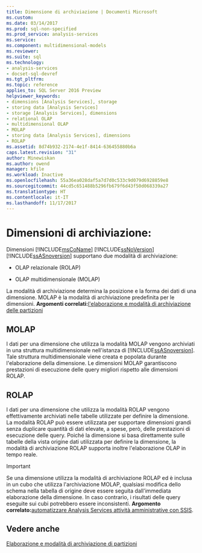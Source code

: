 ```yaml
---
title: Dimensione di archiviazione | Documenti Microsoft
ms.custom: 
ms.date: 03/14/2017
ms.prod: sql-non-specified
ms.prod_service: analysis-services
ms.service: 
ms.component: multidimensional-models
ms.reviewer: 
ms.suite: sql
ms.technology:
- analysis-services
- docset-sql-devref
ms.tgt_pltfrm: 
ms.topic: reference
applies_to: SQL Server 2016 Preview
helpviewer_keywords:
- dimensions [Analysis Services], storage
- storing data [Analysis Services]
- storage [Analysis Services], dimensions
- relational OLAP
- multidimensional OLAP
- MOLAP
- storing data [Analysis Services], dimensions
- ROLAP
ms.assetid: 8d74b932-2174-4e1f-8414-636455880b6a
caps.latest.revision: "31"
author: Minewiskan
ms.author: owend
manager: kfile
ms.workload: Inactive
ms.openlocfilehash: 55a36ea028daf5a7d7d0c533c9d079d6928859e8
ms.sourcegitcommit: 44cd5c651488b5296fb679f6d43f50d068339a27
ms.translationtype: HT
ms.contentlocale: it-IT
ms.lasthandoff: 11/17/2017
---
```

# <a name="dimensions---storage"></a>Dimensioni di archiviazione:
  Dimensioni [!INCLUDE[msCoName](../../includes/msconame-md.md)] [!INCLUDE[ssNoVersion](../../includes/ssnoversion-md.md)] [!INCLUDE[ssASnoversion](../../includes/ssasnoversion-md.md)] supportano due modalità di archiviazione:  
  
-   OLAP relazionale (ROLAP)  
  
-   OLAP multidimensionale (MOLAP)  
  
 La modalità di archiviazione determina la posizione e la forma dei dati di una dimensione. MOLAP è la modalità di archiviazione predefinita per le dimensioni. **Argomenti correlati:**[l'elaborazione e modalità di archiviazione delle partizioni](../../analysis-services/multidimensional-models-olap-logical-cube-objects/partitions-partition-storage-modes-and-processing.md)  
  
## <a name="molap"></a>MOLAP  
 I dati per una dimensione che utilizza la modalità MOLAP vengono archiviati in una struttura multidimensionale nell'istanza di [!INCLUDE[ssASnoversion](../../includes/ssasnoversion-md.md)]. Tale struttura multidimensionale viene creata e popolata durante l'elaborazione della dimensione. Le dimensioni MOLAP garantiscono prestazioni di esecuzione delle query migliori rispetto alle dimensioni ROLAP.  
  
## <a name="rolap"></a>ROLAP  
 I dati per una dimensione che utilizza la modalità ROLAP vengono effettivamente archiviati nelle tabelle utilizzate per definire la dimensione. La modalità ROLAP può essere utilizzata per supportare dimensioni grandi senza duplicare quantità di dati elevate, a spese, però, delle prestazioni di esecuzione delle query. Poiché la dimensione si basa direttamente sulle tabelle della vista origine dati utilizzata per definire la dimensione, la modalità di archiviazione ROLAP supporta inoltre l'elaborazione OLAP in tempo reale.  
  
> [!IMPORTANT]  
>  Se una dimensione utilizza la modalità di archiviazione ROLAP ed è inclusa in un cubo che utilizza l'archiviazione MOLAP, qualsiasi modifica dello schema nella tabella di origine deve essere seguita dall'immediata elaborazione della dimensione. In caso contrario, i risultati delle query eseguite sui cubi potrebbero essere inconsistenti. **Argomento correlato:**[automatizzare Analysis Services attività amministrative con SSIS](../../analysis-services/instances/automate-analysis-services-administrative-tasks-with-ssis.md).  
  
## <a name="see-also"></a>Vedere anche  
 [Elaborazione e modalità di archiviazione di partizioni](../../analysis-services/multidimensional-models-olap-logical-cube-objects/partitions-partition-storage-modes-and-processing.md)  
  
  
